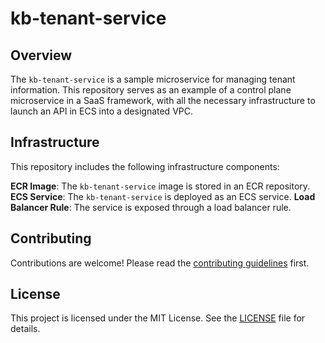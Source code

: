 # kb-tenant-service

## Overview

The `kb-tenant-service` is a sample microservice for managing tenant information. This repository serves as an example of a control plane microservice in a SaaS framework, with all the necessary infrastructure to launch an API in ECS into a designated VPC.

## Infrastructure

This repository includes the following infrastructure components:

**ECR Image**: The `kb-tenant-service` image is stored in an ECR repository.
**ECS Service**: The `kb-tenant-service` is deployed as an ECS service.
**Load Balancer Rule**: The service is exposed through a load balancer rule.

## Contributing

Contributions are welcome! Please read the [contributing guidelines](CONTRIBUTING.md) first.

## License

This project is licensed under the MIT License. See the [LICENSE](LICENSE) file for details.
